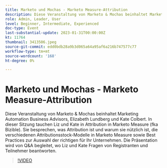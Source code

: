 ```yaml
---
title: Marketo und Mochas - Marketo Measure-Attribution
description: Diese Veranstaltung von Marketo & Mochas beinhaltet Marketing Automation Business Advisors, Elizabeth Lundberg und Kate Colbert. In dieser Sitzung tauchen Liz und Kate in Attribution in Marketo Measure (fka Bizible). Sie besprechen, was Attribution ist und warum sie nützlich ist, die verschiedenen Attributionsstock-Modelle in Marketo Measure sowie Best Practices zur Auswahl der richtigen für Ihr Unternehmen. Die Präsentation wird von Q&A begleitet, wo Liz und Kate Fragen von Registranten und Teilnehmer beantworten.
role: Admin, Leader, User
level: Beginner, Intermediate, Experienced
doc-type: Event
last-substantial-update: 2023-01-31T00:00:00Z
kt: 11764
thumbnail: 3413506.jpeg
source-git-commit: edd0bdb28a9b3d065a64a95af6a216b747577c77
workflow-type: tm+mt
source-wordcount: '168'
ht-degree: 0%

---
```


# Marketo und Mochas - Marketo Measure-Attribution

Diese Veranstaltung von Marketo &amp; Mochas beinhaltet Marketing Automation Business Advisors, Elizabeth Lundberg und Kate Colbert. In dieser Sitzung tauchen Liz und Kate in Attribution in Marketo Measure (fka Bizible). Sie besprechen, was Attribution ist und warum sie nützlich ist, die verschiedenen Attributionsstock-Modelle in Marketo Measure sowie Best Practices zur Auswahl der richtigen für Ihr Unternehmen. Die Präsentation wird von Q&amp;A begleitet, wo Liz und Kate Fragen von Registranten und Teilnehmer beantworten.

>[!VIDEO](https://video.tv.adobe.com/v/3413506/?quality=12&learn=on)